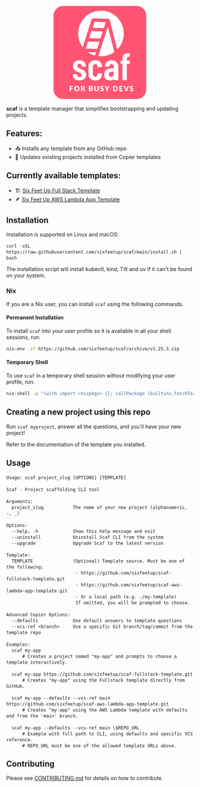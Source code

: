 <p align="center">
  <img src="scaf-logo.png" width="250px">
</p>

**scaf** is a template manager that simplifies bootstrapping and updating projects.

## Features:

- 📥 Installs any template from any GitHub repo
- 🔄 Updates existing projects installed from Copier templates

## Currently available templates:

- 🏗️ [Six Feet Up Full Stack Template](https://github.com/sixfeetup/scaf-fullstack-template.git)
- 🪶 [Six Feet Up AWS Lambda App Template](https://github.com/sixfeetup/scaf-aws-lambda-app-template.git)

## Installation

Installation is supported on Linux and macOS:

```
curl -sSL https://raw.githubusercontent.com/sixfeetup/scaf/main/install.sh | bash
```

The installation script will install kubectl, kind, Tilt and uv if it can't be
found on your system.

### Nix

If you are a Nix user, you can install `scaf` using the following commands.

#### Permanent Installation

To install `scaf` into your user profile so it is available in all your shell sessions, run:

```bash
nix-env -if https://github.com/sixfeetup/scaf/archive/v1.25.3.zip
```

#### Temporary Shell

To use `scaf` in a temporary shell session without modifying your user profile, run:

```bash
nix-shell -p "(with import <nixpkgs> {}; callPackage (builtins.fetchTarball https://github.com/sixfeetup/scaf/archive/v1.25.3.zip) {})"
```

## Creating a new project using this repo

Run `scaf myproject`, answer all the questions, and you'll have your new
project!

Refer to the documentation of the template you installed.

## Usage

```
Usage: scaf project_slug [OPTIONS] [TEMPLATE]

Scaf - Project scaffolding CLI tool

Arguments:
  project_slug           The name of your new project (alphanumeric, -, _)

Options:
  --help, -h             Show this help message and exit
  --uninstall            Uninstall Scaf CLI from the system
  --upgrade              Upgrade Scaf to the latest version

Template:
  TEMPLATE               (Optional) Template source. Must be one of the following:
                          - https://github.com/sixfeetup/scaf-fullstack-template.git
                          - https://github.com/sixfeetup/scaf-aws-lambda-app-template.git
                          - Or a local path (e.g. ./my-template)
                          If omitted, you will be prompted to choose.

Advanced Copier Options:
  --defaults             Use default answers to template questions
  --vcs-ref <branch>     Use a specific Git branch/tag/commit from the template repo

Examples:
  scaf my-app
      # Creates a project named "my-app" and prompts to choose a template interactively.

  scaf my-app https://github.com/sixfeetup/scaf-fullstack-template.git
      # Creates "my-app" using the Fullstack template directly from GitHub.

  scaf my-app --defaults --vcs-ref main https://github.com/sixfeetup/scaf-aws-lambda-app-template.git
      # Creates "my-app" using the AWS Lambda template with defaults and from the 'main' branch.

  scaf my-app --defaults --vcs-ref main \$REPO_URL
      # Example with full path to CLI, using defaults and specific VCS reference.
      # REPO_URL must be one of the allowed template URLs above.
```

## Contributing

Please see [CONTRIBUTING.md](CONTRIBUTING.md) for details on how to contribute.
